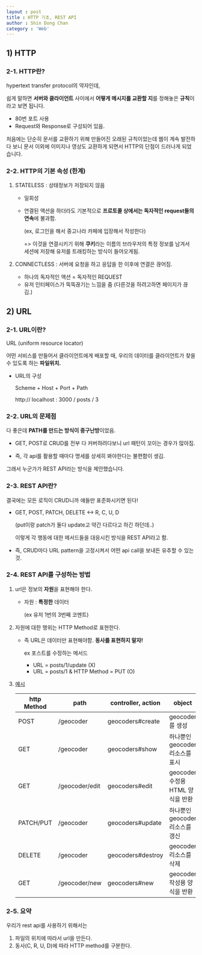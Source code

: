 ```yaml
---
layout : post
title : HTTP 기초, REST API
author : Shin Dong Chan
category : 'Web'
---
```


## 1) HTTP

### 2-1. HTTP란?

hypertext transfer protocol의 약자인데, 

쉽게 말하면 **서버와 클라이언트** 사이에서 **어떻게 메시지를 교환할 지**를 정해놓은 **규칙**이라고 보면 됩니다.

- 80번 포트 사용
- Request와 Response로 구성되어 있음.

처음에는 단순히 문서를 교환하기 위해 만들어진 오래된 규칙이었는데 웹이 계속 발전하다 보니 문서 이외에 이미지나 영상도 교환하게 되면서 HTTP의 단점이 드러나게 되었습니다.

### 2-2. HTTP의 기본 속성 (한계)

1. STATELESS : 상태정보가 저장되지 않음

   - 일회성

   - 연결된 액션을 하더라도 기본적으로 **프로토콜 상에서는 독자적인 request들의 연속**에 불과함.

     (ex, 로그인을 해서 중고나라 카페에 입장해서 작성한다)

     => 이것을 연결시키기 위해 **쿠키**라는 이름의 브라우저의 특정 정보를 남겨서 세션에 저장해 유저를 트래킹하는 방식이 들어오게됨.

2. CONNECTLESS : 서버에 요청을 하고 응답을 한 이후에 연결은 끊어짐.

   - 하나의 독자적인 액션 = 독자적인 REQUEST
   - 유저 인터페이스가 뚝뚝끊기는 느낌을 줌 (다른것을 하려고하면 페이지가 끊김.)



## 2) URL

### 2-1. URL이란?

URL (uniform resource locator)

어떤 서비스를 만들어서 클라이언트에게 배포할 때, 우리의 데이터를 클라이언트가 찾을 수 있도록 하는 **파일위치.**

- URL의 구성

  Scheme + Host + Port + Path

  http:// localhost : 3000 / posts / 3

### 2-2. URL의 문제점

다 좋은데 **PATH를 만드는 방식이 중구난방**이었음.

- GET, POST로 CRUD를 전부 다 커버하려다보니 url 패턴이 꼬이는 경우가 많아짐.

- 즉, 각 api를 활용할 때마다 명세를 상세히 봐야한다는 불편함이 생김.

그래서 누군가가 REST API라는 방식을 제안했습니다.

### 2-3. REST API란?

결국에는 모든 로직이 CRUD니까 얘들만 표준화시키면 된다!

- GET, POST, PATCH, DELETE <-> R, C, U, D

  (put이랑 patch가 둘다 update고 약간 다르다고 하긴 하던데..)

  이렇게 각 행동에 대한 메서드들을 대응시킨 방식을 REST API라고 함.

- 즉, CRUD마다 URL pattern을 고정시켜서 어떤 api call을 보내든 유추할 수 있는 것.

### 2-4. REST API를 구성하는 방법

1. url은 정보의 **자원**을 표현해야 한다.

   - 자원 : **특정한** 데이터

     (ex 유저 1번의 3번째 코멘트)

2. 자원에 대한 행위는 HTTP Method로 표현한다.

   - 즉 URL은 데이터만 표현해야함. **동사를 표현하지 말자!**

     ex 포스트를 수정하는 메서드 

     - URL = posts/1/update (X)
     - URL = posts/1  & HTTP Method = PUT (O)

3. [예시](<https://guides.rorlab.org/routing.html>)

   | http Method | path           | controller, action | object                           |
   | ----------- | -------------- | ------------------ | -------------------------------- |
   | POST        | /geocoder      | geocoders#create   | geocoder를 생성                  |
   | GET         | /geocoder      | geocoders#show     | 하나뿐인 geocoder 리소스를 표시  |
   | GET         | /geocoder/edit | geocoders#edit     | geocoder 수정용 HTML 양식을 반환 |
   | PATCH/PUT   | /geocoder      | geocoders#update   | 하나뿐인 geocoder 리소스를 갱신  |
   | DELETE      | /geocoder      | geocoders#destroy  | geocoder 리소스를 삭제           |
   | GET         | /geocoder/new  | geocoders#new      | geocoder 작성용 양식을 반환      |

### 2-5. 요약

우리가 rest api를 사용하기 위해서는

1. 파일의 위치에 따라서 url을 만든다.
2. 동사(C, R, U, D)에 따라 HTTP method를 구분한다.